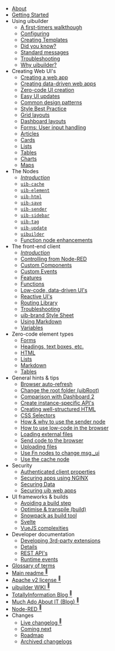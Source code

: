 * [About](/about.md)
* [Getting Started](/using/getting-started.md)
* Using <span class="uib-name"><span class="uib-red">ui</span>builder</span>
  * [A first-timers walkthough](walkthrough1.md "Let's get started!")
  * [Configuring](uib-configuration.md "Configure the UIBUILDER platform. Affects all uibuilder nodes")
  * [Creating Templates](creating-templates "Pre-defined and reusable front-end code, dependencies, and optional build steps")
  * [Did you know?](did-you-know.md "Things you might not know about UIBUILDER")
  * [Standard messages](pre-defined-msgs.md "Catalogue of messages and properties")
  * [Troubleshooting](using/troubleshooting.md "Dealing with things that aren't working properly")
  * [Why <span class="uib-name"><span class="uib-red">ui</span>builder</span>?](using/why-uibuilder.md "Why would I want to use UIBUILDER?")
* Creating Web UI's
  * [Creating a web app](/creating-uis/creating-web-apps.md "How to create a web app using UIBUILDER")
  * [Creating data-driven web apps](web-app-workflow.md "Different styles and workflows you can use")
  * [Zero-code UI creation](using/zero-code-ui.md "Dynamically creating web UI's")
  * [Easy UI updates](/using/easy-ui-updates.md "Updating web UI content and attributes dynamically from Node-RED")
  * [Common design patterns](/using/design-patterns.md "Common ways to create web apps and dashboards with Node-RED and UIBUILDER")
  * [Style Best Practice](/creating-uis/css-best-practice.md "Some simple guidelines and good practices for creating flexible layouts using CSS")
  * [Grid layouts](/creating-uis/grid-layouts.md "Creating a content-heavy grid layout using CSS Grid")
  * [Dashboard layouts](/creating-uis/dashboard-layouts.md "Creating a dashboard-style layout using CSS Grid")
  * [Forms: User input handling](creating-uis/form-handling.md "Handling input using forms and other input elements")
  * [Articles](creating-uis/articles.md)
  * [Cards](creating-uis/cards.md)
  * [Lists](creating-uis/lists.md)
  * [Tables](creating-uis/tables.md)
  * [Charts](creating-uis/charts.md)
  * [Maps](creating-uis/maps.md)
* The Nodes
  * *[Introduction](nodes/README.md)*
  * [`uib-cache`](nodes/uib-cache.md "Cache data so that (re)loaded pages get the latest")
  * [`uib-element`](nodes/uib-element.md "no-code creation of page elements")
  * [`uib-html`](nodes/uib-html.md "Hydrate low-code JSON UI descriptions into HTML in Node-RED rather than the browser")
  * [`uib-save`](nodes/uib-save.md "Save files to the served folder of a given uibuilder node")
  * [`uib-sender`](nodes/uib-sender.md "Tunnel messages direct to a uibuilder node - with optional return. Use lightly if at all")
  * [`uib-sidebar`](nodes/uib-sidebar.md "Creates a simple UI in the Node-RED Editor sidebar")
  * [`uib-tag`](nodes/uib-tag.md "no-code creation of ANY HTML tag")
  * [`uib-update`](nodes/uib-update.md "no-code update of any existing HTML page element")
  * [`uibuilder`](nodes/uibuilder.md "The main node")
  * [Function node enhancements](nodes/function-node.md)
* The front-end client
  * *[Introduction](client-docs/readme.md)*
  * [Controlling from Node-RED](client-docs/control-from-node-red.md)
  * [Custom Components](client-docs/custom-components.md "AKA 'Widgets', built-in and external elements to incorporate in your UI")
  * [Custom Events](client-docs/custom-events.md)
  * [Features](client-docs/features.md)
  * [Functions](client-docs/functions.md)
  * [Low-code, data-driven UI's](client-docs/config-driven-ui.md)
  * [Reactive UI's](client-docs/reactive.md)
  * [Routing Library](client-docs/fe-router.md "A full-featured front-end router for Single Page Apps and other use")
  * [Troubleshooting](client-docs/troubleshooting.md)
  * [uib-brand Style Sheet](client-docs/uib-brand-css.md "How to use the UIBUILDER standard style sheet uib-brand.css")
  * [Using Markdown](client-docs/markdown.md "How to render Markdown in UIBUILDER pages")
  * [Variables](client-docs/variables.md)
* Zero-code element types
  * [Forms](elements/forms.md)
  * [Headings, text boxes, etc.](elements/other.md)
  * [HTML](elements/html.md)
  * [Lists](elements/lists.md)
  * [Markdown](elements/markdown.md)
  * [Tables](elements/tables.md)
* General hints & tips
  * [Browser auto-refresh](how-to/browser-refresh.md "Automatically reload your page after a change")
  * [Change the root folder (uibRoot)](how-to/changing-uibroot.md)
  * [Comparison with Dashboard 2](using/compare-d2.md)
  * [Create instance-specific API's](how-to/instance-apis.md)
  * [Creating well-structured HTML](how-to/well-structured-html.md "How to code a well-formed HTML page")
  * [CSS Selectors](how-to/css-selectors.md)
  * [How & why to use the sender node](how-to/sender-node.md)
  * [How to use low-code in the browser](how-to/use-low-code-in-fe.md "Define and update elements in the browser using low-code")
  * [Loading external files](how-to/load-external-files.md "Including HTML, styles, scripts, and web components")
  * [Send code to the browser](how-to/send-code-to-fe.md "Dynamically send JavaScript code from Node-RED to browser clients")
  * [Uploading files](how-to/send-file-to-server.md "How to send files from the browser to Node-RED")
  * [Use Fn nodes to change msg._ui](how-to/function-node.md)
  * [Use the cache node](how-to/cache-node.md)
* Security
  * [Authenticated client properties](security/authenticated-client-properties.md "A standardised msg._client message property added to both UIBUILDER and Dashboard 2.0 outputs when an authenticated client is detected")
  * [Securing apps using NGINX](security/uib-security-nginx.md "How to use NGINX as a reverse proxy with TLS and identity authentication")
  * [Securing Data](security/securing-data.md "How to use flows and uibiulder middleware to secure your data")
  * [Securing uib web apps](security/security.md "Overview of general web app security with some specifics for Node-RED and UIBUILDER")
* UI frameworks & builds
  * [Avoiding a build step](front-end-no-build.md)
  * [Optimise & transpile (build)](front-end-builds.md)
  * [Snowpack as build tool](front-end-build-snowpack.md)
  * [Svelte](svelte.md)
  * [VueJS complexities](vue-complexities.md)
* Developer documentation
  * [Developing 3rd-party extensions](dev/3rd-party-extensions.md "How to create extension nodes that work with UIBUILDER")
  * [Details](dev/README.md)
  * [REST API's](apis/readme.md)
  * [Runtime events](dev/uib-event-comms.md "Node-RED runtime events used in UIBUILDER")
* [Glossary of terms](glossary.md)
* [Main readme <sup>🔗</sup>](uibhome)
* [Apache v2 license <sup>🔗</sup>](https://github.com/TotallyInformation/node-red-contrib-uibuilder/blob/main/LICENSE)
* [<span class="uib-name"><span class="uib-red">ui</span>builder</span> WIKI <sup>🔗</sup>](https://github.com/TotallyInformation/node-red-contrib-uibuilder/wiki)
* [TotallyInformation Blog <sup>🔗</sup>](https://www.totallyinformation.com "My current blog")
* [Much Ado About IT (Blog) <sup>🔗</sup>](https://it.knightnet.org.uk "My old blog")
* [Node-RED <sup>🔗</sup>](https://nodered.org/)
* Changes
  * [Live changelog <sup>🔗</sup>](changelog "List of all changes for the current major version")
  * [Coming next](roadmap/next.md "Things being worked on and due soon")
  * [Roadmap](roadmap/readme.md "The full backlog of things to do")
  * [Archived changelogs](archived/changelog-archive.md "Lists of changes from previous major versions")
